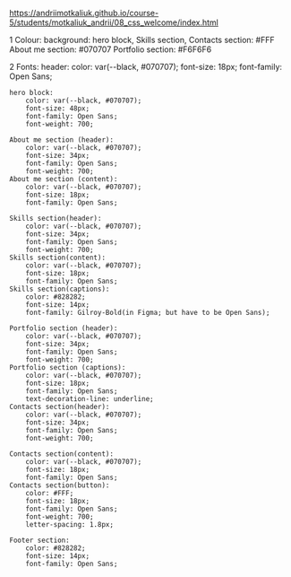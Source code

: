https://andriimotkaliuk.github.io/course-5/students/motkaliuk_andrii/08_css_welcome/index.html

1 Colour:
background:
hero block, Skills section, Contacts section: #FFF
About me section: #070707
Portfolio section: #F6F6F6

2 Fonts:
header:
color: var(--black, #070707);
font-size: 18px;
font-family: Open Sans;

    hero block:
        color: var(--black, #070707);
        font-size: 48px;
        font-family: Open Sans;
        font-weight: 700;

    About me section (header):
        color: var(--black, #070707);
        font-size: 34px;
        font-family: Open Sans;
        font-weight: 700;
    About me section (content):
        color: var(--black, #070707);
        font-size: 18px;
        font-family: Open Sans;

    Skills section(header):
        color: var(--black, #070707);
        font-size: 34px;
        font-family: Open Sans;
        font-weight: 700;
    Skills section(content):
        color: var(--black, #070707);
        font-size: 18px;
        font-family: Open Sans;
    Skills section(captions):
        color: #828282;
        font-size: 14px;
        font-family: Gilroy-Bold(in Figma; but have to be Open Sans);

    Portfolio section (header):
        color: var(--black, #070707);
        font-size: 34px;
        font-family: Open Sans;
        font-weight: 700;
    Portfolio section (captions):
        color: var(--black, #070707);
        font-size: 18px;
        font-family: Open Sans;
        text-decoration-line: underline;
    Contacts section(header):
        color: var(--black, #070707);
        font-size: 34px;
        font-family: Open Sans;
        font-weight: 700;

    Contacts section(content):
        color: var(--black, #070707);
        font-size: 18px;
        font-family: Open Sans;
    Contacts section(button):
        color: #FFF;
        font-size: 18px;
        font-family: Open Sans;
        font-weight: 700;
        letter-spacing: 1.8px;

    Footer section:
        color: #828282;
        font-size: 14px;
        font-family: Open Sans;
